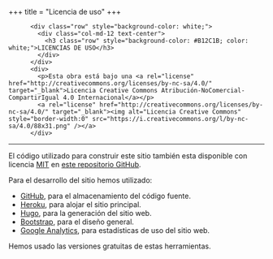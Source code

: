 +++
title = "Licencia de uso"
+++

          <div class="row" style="background-color: white;">
            <div class="col-md-12 text-center">
              <h3 class="row" style="background-color: #B12C1B; color: white;">LICENCIAS DE USO</h3>
            </div>
          </div>
          <div>
            <p>Esta obra está bajo una <a rel="license" href="http://creativecommons.org/licenses/by-nc-sa/4.0/" target="_blank">Licencia Creative Commons Atribución-NoComercial-CompartirIgual 4.0 Internacional</a></p>
            <a rel="license" href="http://creativecommons.org/licenses/by-nc-sa/4.0/" target="_blank"><img alt="Licencia Creative Commons" style="border-width:0" src="https://i.creativecommons.org/l/by-nc-sa/4.0/88x31.png" /></a>
          </div>
---
El código utilizado para construir este sitio también esta disponible con licencia [MIT](https://es.wikipedia.org/wiki/Licencia_MIT) en [este repositorio GitHub](https://github.com/carlospeix/revista-pelo).

Para el desarrollo del sitio hemos utilizado:

- [GitHub](https://www.github.com/), para el almacenamiento del código fuente.
- [Heroku](https://www.heroku.com/), para alojar el sitio principal.
- [Hugo](https://www.gohugo.io/), para la generación del sitio web.
- [Bootstrap](http://www.getbootstrap.com/), para el diseño general.
- [Google Analytics](https://analytics.google.com/), para estadísticas de uso del sitio web.

Hemos usado las versiones gratuitas de estas herramientas.
